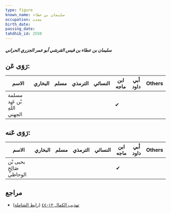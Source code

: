 ```yaml
---
type: figure
known_name: سليمان بن عطاء
occupation: محدث
birth_date:
passing_date:
tahdhib_id: 2550
---
```

##### سليمان بن عطاء بن قيس القرشي أبو عمر الجزري الحراني

## رَوَى عَن:
| الاسم                         | البخاري | مسلم | الترمذي | النسائي | ابن ماجه | أبي داود | Others |
| ----------------------------- | ------- | ---- | ------- | ------- | -------- | -------- | ------ |
| مسلمة بْن عَبد اللَّهِ الجهني |         |      |         |         | ✔        |          |        |
## رَوَى عَنه:
| الاسم                    | البخاري | مسلم | الترمذي | النسائي | ابن ماجه | أبي داود | Others |
| ------------------------ | ------- | ---- | ------- | ------- | -------- | -------- | ------ |
| يحيى بْن صَالِحٍ الوحاظي |         |      |         |         | ✔        |          |        |
## مراجع
- [تهذيب الكمال ١٢-٤٤](obsidian://open?vault=Tahdhib-al-Kamal&file=Figures/٢٥٥٠-سليمان%20بن%20عطاء%20بن%20قيس%20القرشي%20أبو%20عمر%20الجزري%20الحراني) ([رابط الشاملة](https://shamela.ws/book/3722/5817))